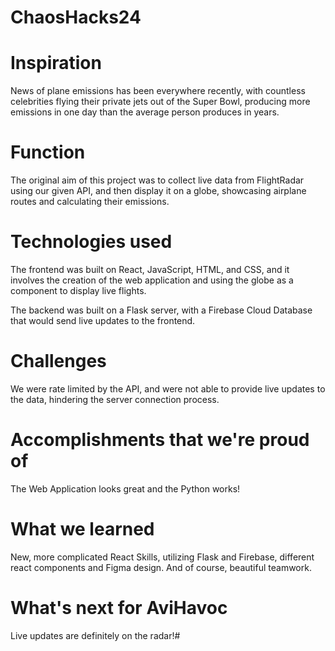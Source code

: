 # ChaosHacks24

# Inspiration
News of plane emissions has been everywhere recently, with countless celebrities flying their private jets out of the Super Bowl, producing more emissions in one day than the average person produces in years.

# Function
The original aim of this project was to collect live data from FlightRadar using our given API, and then display it on a globe, showcasing airplane routes and calculating their emissions.

# Technologies used
The frontend was built on React, JavaScript, HTML, and CSS, and it involves the creation of the web application and using the globe as a component to display live flights.

The backend was built on a Flask server, with a Firebase Cloud Database that would send live updates to the frontend.

# Challenges
We were rate limited by the API, and were not able to provide live updates to the data, hindering the server connection process.

# Accomplishments that we're proud of
The Web Application looks great and the Python works!

# What we learned
New, more complicated React Skills, utilizing Flask and Firebase, different react components and Figma design. And of course, beautiful teamwork.

# What's next for AviHavoc
Live updates are definitely on the radar!#